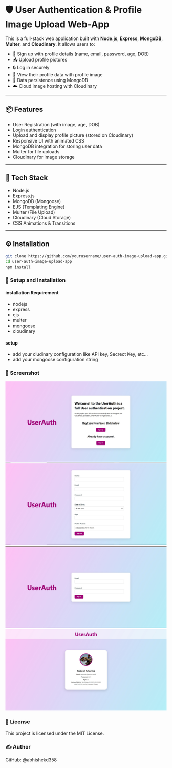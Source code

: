 # 🛡️ User Authentication & Profile Image Upload Web-App

This is a full-stack web application built with **Node.js**, **Express**, **MongoDB**, **Multer**, and **Cloudinary**. It allows users to:

- 📝 Sign up with profile details (name, email, password, age, DOB)
- 📤 Upload profile pictures
- 🔒 Log in securely
- 👤 View their profile data with profile image
- 🧾 Data persistence using MongoDB
- ☁️ Cloud image hosting with Cloudinary

---

## 📦 Features

- User Registration (with image, age, DOB)
- Login authentication
- Upload and display profile picture (stored on Cloudinary)
- Responsive UI with animated CSS
- MongoDB integration for storing user data
- Multer for file uploads
- Cloudinary for image storage

---

## 🔧 Tech Stack

- Node.js
- Express.js
- MongoDB (Mongoose)
- EJS (Templating Engine)
- Multer (File Upload)
- Cloudinary (Cloud Storage)
- CSS Animations & Transitions

---

## ⚙️ Installation

```bash
git clone https://github.com/yourusername/user-auth-image-upload-app.git
cd user-auth-image-upload-app
npm install
```

### 🔐 Setup and Installation
#### installation Requirement
- nodejs
- express
- ejs
- multer
- mongoose
- cloudinary
#### setup
- add your cludinary configuration like API key, Secrect Key, etc...
- add your mongoose configuration string



### 📸 Screenshot
<!-- Add your own image file -->
<img src="mdimages/Home.jpg" alt="Home">
<img src="mdimages/signup.jpg" alt="signup">
<img src="mdimages/signin.jpg" alt="signin">
<img src="mdimages/profile.jpg" alt="profile">


### 📜 License
This project is licensed under the MIT License.

### ✍️ Author
GitHub: @abhishekd358